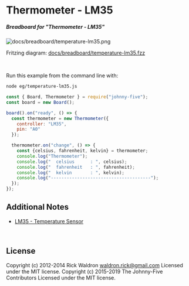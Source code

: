 <!--remove-start-->

# Thermometer - LM35

<!--remove-end-->






##### Breadboard for "Thermometer - LM35"



![docs/breadboard/temperature-lm35.png](breadboard/temperature-lm35.png)<br>

Fritzing diagram: [docs/breadboard/temperature-lm35.fzz](breadboard/temperature-lm35.fzz)

&nbsp;




Run this example from the command line with:
```bash
node eg/temperature-lm35.js
```


```javascript
const { Board, Thermometer } = require("johnny-five");
const board = new Board();

board().on("ready", () => {
  const thermometer = new Thermometer({
    controller: "LM35",
    pin: "A0"
  });

  thermometer.on("change", () => {
    const {celsius, fahrenheit, kelvin} = thermometer;
    console.log("Thermometer");
    console.log("  celsius      : ", celsius);
    console.log("  fahrenheit   : ", fahrenheit);
    console.log("  kelvin       : ", kelvin);
    console.log("--------------------------------------");
  });
});


```








## Additional Notes
- [LM35 - Temperature Sensor](http://www.ti.com/product/lm35)

&nbsp;

<!--remove-start-->

## License
Copyright (c) 2012-2014 Rick Waldron <waldron.rick@gmail.com>
Licensed under the MIT license.
Copyright (c) 2015-2019 The Johnny-Five Contributors
Licensed under the MIT license.

<!--remove-end-->
